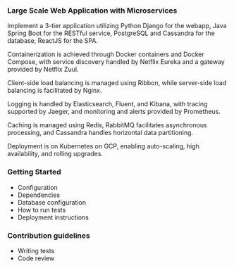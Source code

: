 
### Large Scale Web Application with Microservices ###
Implement a 3-tier application utilizing Python Django for the webapp, Java Spring Boot for the RESTful service, PostgreSQL and Cassandra for the database, ReactJS for the SPA.

Containerization is achieved through Docker containers and Docker Compose, with service discovery handled by Netflix Eureka and a gateway provided by Netflix Zuul.

Client-side load balancing is managed using Ribbon, while server-side load balancing is facilitated by Nginx.

Logging is handled by Elasticsearch, Fluent, and Kibana, with tracing supported by Jaeger, and monitoring and alerts provided by Prometheus.

Caching is managed using Redis, RabbitMQ facilitates asynchronous processing, and Cassandra handles horizontal data partitioning.

Deployment is on Kubernetes on GCP, enabling auto-scaling, high availability, and rolling upgrades.


### Getting Started ###

* Configuration
* Dependencies
* Database configuration
* How to run tests
* Deployment instructions

### Contribution guidelines ###

* Writing tests
* Code review
